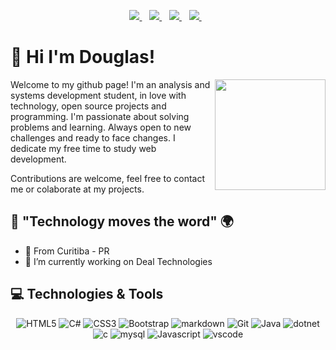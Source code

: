 <p align='center'>
<a href="bavosodouglas@gmail.com">
    <img src="https://img.shields.io/badge/Gmail-D14836?style=for-the-badge&logo=gmail&logoColor=white" />
  </a>&nbsp;&nbsp;
<a href="https://www.linkedin.com/in/douglas-bavoso-7647051a4/">
    <img src="https://img.shields.io/badge/linkedin-%230077B5.svg?&style=for-the-badge&logo=linkedin&logoColor=white" />
  </a>&nbsp;&nbsp;
<a href="https://github.com/DouglasBavoso">
    <img src="https://img.shields.io/badge/GitHub-100000?style=for-the-badge&logo=github&logoColor=white" />
 </a>&nbsp;&nbsp;
<a href="https://github.com/DouglasBavoso?style=social">
    <img src="https://img.shields.io/github/followers/DouglasBavoso?style=social" />
 </a>&nbsp;&nbsp;

# 👋 Hi I'm Douglas!

<img align="right" height="177px" src="https://user-images.githubusercontent.com/66839968/115754810-fa8bd780-a372-11eb-8da5-81baa62b0df1.png" />




Welcome to my github page! I'm an analysis and systems development student, in love with technology, open source projects and programming.
I'm passionate about solving problems and learning. Always open to new challenges and ready to face changes. I dedicate my free time to study web development.

Contributions are welcome, feel free to contact me or colaborate at my projects.

 ## 🧐 "Technology moves the word" 🌍

- 📍 From Curitiba - PR
- 🔭 I’m currently working on Deal Technologies

## 💻 Technologies & Tools

<p align='center'>

<img src="https://img.shields.io/badge/HTML5-E34F26?style=for-the-badge&logo=html5&logoColor=white" alt="HTML5" />
<img src="https://img.shields.io/badge/C%23-239120?style=for-the-badge&logo=c-sharp&logoColor=white"  alt="C#" />
<img src="https://img.shields.io/badge/CSS3-1572B6?style=for-the-badge&logo=css3&logoColor=white" alt="CSS3" />
<img src="https://img.shields.io/badge/Bootstrap-563D7C?style=for-the-badge&logo=bootstrap&logoColor=white" alt="Bootstrap" />
<img src="https://img.shields.io/badge/Markdown-000000?style=for-the-badge&logo=markdown&logoColor=white" alt="markdown" />
<img src="https://img.shields.io/badge/Git-F05032?style=for-the-badge&logo=git&logoColor=white" alt="Git" />
<img src="https://img.shields.io/badge/Java-ED8B00?style=for-the-badge&logo=java&logoColor=white" alt="Java" />
<img src="https://img.shields.io/badge/.NET-5C2D91?style=for-the-badge&logo=.net&logoColor=white" alt="dotnet" />
<img src="https://img.shields.io/badge/C-00599C?style=for-the-badge&logo=c&logoColor=white" alt="c" />
<img src="https://img.shields.io/badge/MySQL-00000F?style=for-the-badge&logo=mysql&logoColor=white" alt="mysql" />
<img src="https://img.shields.io/badge/JavaScript-323330?style=for-the-badge&logo=javascript&logoColor=F7DF1E" alt="Javascript" />
<img src="https://img.shields.io/badge/Visual_Studio_Code-0078D4?style=for-the-badge&logo=visual%20studio%20code&logoColor=white" alt="vscode" />

</p>




